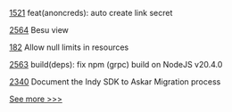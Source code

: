 
[1521](https://github.com/hyperledger/aries-framework-javascript/pull/1521) feat(anoncreds): auto create link secret

[2564](https://github.com/hyperledger/cacti/pull/2564) Besu view

[182](https://github.com/hyperledger/bevel-operator-fabric/pull/182) Allow null limits in resources

[2563](https://github.com/hyperledger/cacti/pull/2563) build(deps): fix npm (grpc) build on NodeJS v20.4.0

[2340](https://github.com/hyperledger/aries-cloudagent-python/pull/2340) Document the Indy SDK to Askar Migration process


[See more >>>](https://start-here.hyperledger.org/pull-requests)
